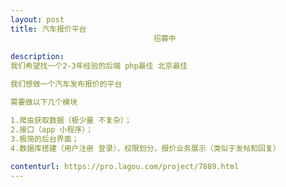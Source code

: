 ```yaml
---                
layout: post       
title: 汽车报价平台
                                招募中
           
description: 
我们希望找一个2-3年经验的后端 php最佳 北京最佳

我们想做一个汽车发布报价的平台

需要做以下几个模块

1.爬虫获取数据（极少量 不复杂）；
2.接口（app 小程序）；
3.极简的后台界面；
4.数据库搭建（用户注册 登录），权限划分，报价业务展示（类似于发帖和回复）
     
contenturl: https://pro.lagou.com/project/7889.html      
---                 
```

